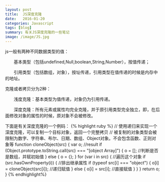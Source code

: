 ```yaml
---
layout: post
title:  JS深度克隆
date:   2016-01-20 
categories: Javascript
tags: [blog]  
summary: 有关JS深度克隆的一些笔记
image: /image/JS.jpg
---
```

js一般有两种不同数据类型的值： 

　　基本类型（包括undefined,Null,boolean,String,Number），按值传递； 

　　引用类型（包括数组，对象），按址传递，引用类型在值传递的时候是内存中的地址。 

克隆或者拷贝分为2种： 

　　浅度克隆：基本类型为值传递，对象仍为引用传递。 

　　深度克隆：所有元素或属性均完全克隆，并于原引用类型完全独立，即，在后面修改对象的属性的时候，原对象不会被修改。

下面是有关深度克隆的一个例码：
{% highlight ruby %}
 // 使用递归来实现一个深度克隆，可以复制一个目标对象，返回一个完整拷贝
// 被复制的对象类型会被限制为数字、字符串、布尔、日期、数组、Object对象。不会包含函数、正则对象等
function cloneObject(src) {
   var o; //result
   if (Object.prototype.toString.call(src) === "[object Array]") {
   o = []; //判断是否是数组，并赋初始值
   } 
   else {
   o = {};
   }
   for (var i in src) { //遍历这个对象
   if (src.hasOwnProperty(i)) { //排出继承属性
   if (typeof src[i] === "object") {
   o[i] = cloneObject(src[i]); //递归赋值
   } 
   else {
   o[i] = src[i]; //直接赋值
   }
   }
   }
   return o;
}
{% endhighlight%}
